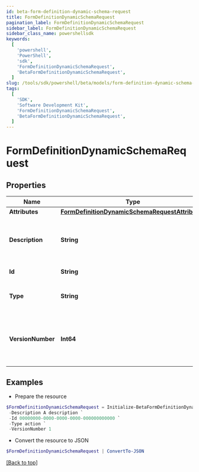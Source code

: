 ```yaml
---
id: beta-form-definition-dynamic-schema-request
title: FormDefinitionDynamicSchemaRequest
pagination_label: FormDefinitionDynamicSchemaRequest
sidebar_label: FormDefinitionDynamicSchemaRequest
sidebar_class_name: powershellsdk
keywords:
  [
    'powershell',
    'PowerShell',
    'sdk',
    'FormDefinitionDynamicSchemaRequest',
    'BetaFormDefinitionDynamicSchemaRequest',
  ]
slug: /tools/sdk/powershell/beta/models/form-definition-dynamic-schema-request
tags:
  [
    'SDK',
    'Software Development Kit',
    'FormDefinitionDynamicSchemaRequest',
    'BetaFormDefinitionDynamicSchemaRequest',
  ]
---
```


# FormDefinitionDynamicSchemaRequest

## Properties

| Name | Type | Description | Notes |
| --- | --- | --- | --- |
| **Attributes** | [**FormDefinitionDynamicSchemaRequestAttributes**](form-definition-dynamic-schema-request-attributes) |  | [optional] |
| **Description** | **String** | Description is the form definition dynamic schema description text | [optional] |
| **Id** | **String** | ID is a unique identifier | [optional] |
| **Type** | **String** | Type is the form definition dynamic schema type | [optional] |
| **VersionNumber** | **Int64** | VersionNumber is the form definition dynamic schema version number | [optional] |

## Examples

- Prepare the resource

```powershell
$FormDefinitionDynamicSchemaRequest = Initialize-BetaFormDefinitionDynamicSchemaRequest  -Attributes null `
 -Description A description `
 -Id 00000000-0000-0000-0000-000000000000 `
 -Type action `
 -VersionNumber 1
```

- Convert the resource to JSON

```powershell
$FormDefinitionDynamicSchemaRequest | ConvertTo-JSON
```

[[Back to top]](#)
